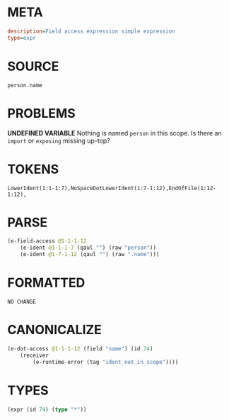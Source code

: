# META
~~~ini
description=Field access expression simple expression
type=expr
~~~
# SOURCE
~~~roc
person.name
~~~
# PROBLEMS
**UNDEFINED VARIABLE**
Nothing is named `person` in this scope.
Is there an `import` or `exposing` missing up-top?

# TOKENS
~~~zig
LowerIdent(1:1-1:7),NoSpaceDotLowerIdent(1:7-1:12),EndOfFile(1:12-1:12),
~~~
# PARSE
~~~clojure
(e-field-access @1-1-1-12
	(e-ident @1-1-1-7 (qaul "") (raw "person"))
	(e-ident @1-7-1-12 (qaul "") (raw ".name")))
~~~
# FORMATTED
~~~roc
NO CHANGE
~~~
# CANONICALIZE
~~~clojure
(e-dot-access @1-1-1-12 (field "name") (id 74)
	(receiver
		(e-runtime-error (tag "ident_not_in_scope"))))
~~~
# TYPES
~~~clojure
(expr (id 74) (type "*"))
~~~
